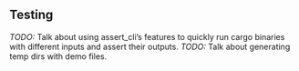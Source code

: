 ## Testing

*TODO:* Talk about using assert_cli’s features to quickly run cargo binaries with different inputs and assert their outputs.
*TODO:* Talk about generating temp dirs with demo files.
